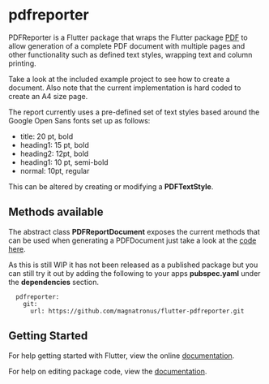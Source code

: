 # pdfreporter

PDFReporter is a Flutter package that wraps the Flutter package [PDF](https://pub.dartlang.org/packages/pdf) to allow generation of a complete PDF document
with multiple pages and other functionality such as defined text styles, wrapping text and column printing.

Take a look at the included example project to see how to create a document. Also note that the current implementation is hard coded to create an A4 size page.

The report currently uses a pre-defined set of text styles based around the Google Open Sans fonts set up as follows:

- title: 20 pt, bold
- heading1: 15 pt, bold
- heading2: 12pt, bold
- heading1: 10 pt, semi-bold
- normal: 10pt, regular

This can be altered by creating or modifying a **PDFTextStyle**.


## Methods available
The abstract class **PDFReportDocument** exposes the current methods that can be used when generating a PDFDocument just take a look at the [code here](https://github.com/magnatronus/flutter-pdfreporter/blob/master/lib/src/pdfdocument.dart).


As this is still WIP it has not been released as a published package but you can still try it out by adding the following to your apps **pubspec.yaml** under the **dependencies** section.

```
  pdfreporter:
    git:
      url: https://github.com/magnatronus/flutter-pdfreporter.git
```





## Getting Started

For help getting started with Flutter, view the online [documentation](https://flutter.io/).

For help on editing package code, view the [documentation](https://flutter.io/developing-packages/).
